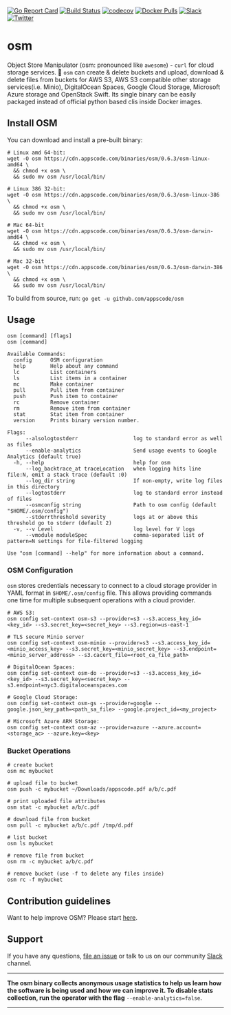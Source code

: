 [![Go Report Card](https://goreportcard.com/badge/github.com/appscode/osm)](https://goreportcard.com/report/github.com/appscode/osm)
[![Build Status](https://travis-ci.org/appscode/osm.svg?branch=master)](https://travis-ci.org/appscode/osm)
[![codecov](https://codecov.io/gh/appscode/osm/branch/master/graph/badge.svg)](https://codecov.io/gh/appscode/osm)
[![Docker Pulls](https://img.shields.io/docker/pulls/appscode/osm.svg)](https://hub.docker.com/r/appscode/osm/)
[![Slack](https://slack.appscode.com/badge.svg)](https://slack.appscode.com)
[![Twitter](https://img.shields.io/twitter/follow/appscodehq.svg?style=social&logo=twitter&label=Follow)](https://twitter.com/intent/follow?screen_name=AppsCodeHQ)

# osm
Object Store Manipulator (osm: pronounced like `awesome`) - `curl` for cloud storage services. 🙌 `osm` can create & delete buckets and upload, download & delete files from buckets for AWS S3, AWS S3 compatible other storage services(i.e. Minio), DigitalOcean Spaces, Google Cloud Storage, Microsoft Azure storage and OpenStack Swift. Its single binary can be easily packaged instead of official python based clis inside Docker images.

## Install OSM
You can download and install a pre-built binary:
```console
# Linux amd 64-bit:
wget -O osm https://cdn.appscode.com/binaries/osm/0.6.3/osm-linux-amd64 \
  && chmod +x osm \
  && sudo mv osm /usr/local/bin/

# Linux 386 32-bit:
wget -O osm https://cdn.appscode.com/binaries/osm/0.6.3/osm-linux-386 \
  && chmod +x osm \
  && sudo mv osm /usr/local/bin/

# Mac 64-bit
wget -O osm https://cdn.appscode.com/binaries/osm/0.6.3/osm-darwin-amd64 \
  && chmod +x osm \
  && sudo mv osm /usr/local/bin/

# Mac 32-bit
wget -O osm https://cdn.appscode.com/binaries/osm/0.6.3/osm-darwin-386 \
  && chmod +x osm \
  && sudo mv osm /usr/local/bin/
```

To build from source, run: `go get -u github.com/appscode/osm`

## Usage
```console
osm [command] [flags]
osm [command]

Available Commands:
  config      OSM configuration
  help        Help about any command
  lc          List containers
  ls          List items in a container
  mc          Make container
  pull        Pull item from container
  push        Push item to container
  rc          Remove container
  rm          Remove item from container
  stat        Stat item from container
  version     Prints binary version number.

Flags:
      --alsologtostderr                  log to standard error as well as files
      --enable-analytics                 Send usage events to Google Analytics (default true)
  -h, --help                             help for osm
      --log_backtrace_at traceLocation   when logging hits line file:N, emit a stack trace (default :0)
      --log_dir string                   If non-empty, write log files in this directory
      --logtostderr                      log to standard error instead of files
      --osmconfig string                 Path to osm config (default "$HOME/.osm/config")
      --stderrthreshold severity         logs at or above this threshold go to stderr (default 2)
  -v, --v Level                          log level for V logs
      --vmodule moduleSpec               comma-separated list of pattern=N settings for file-filtered logging

Use "osm [command] --help" for more information about a command.

```

### OSM Configuration
`osm` stores credentials necessary to connect to a cloud storage provider in YAML format in `$HOME/.osm/config` file.
This allows providing commands one time for multiple subsequent operations with a cloud provider.
```console
# AWS S3:
osm config set-context osm-s3 --provider=s3 --s3.access_key_id=<key_id> --s3.secret_key=<secret_key> --s3.region=us-east-1

# TLS secure Minio server
osm config set-context osm-minio --provider=s3 --s3.access_key_id=<minio_access_key> --s3.secret_key=<minio_secret_key> --s3.endpoint=<minio_server_address> --s3.cacert_file=<root_ca_file_path>

# DigitalOcean Spaces:
osm config set-context osm-do --provider=s3 --s3.access_key_id=<key_id> --s3.secret_key=<secret_key> --s3.endpoint=nyc3.digitaloceanspaces.com

# Google Cloud Storage:
osm config set-context osm-gs --provider=google --google.json_key_path=<path_sa_file> --google.project_id=<my_project>

# Microsoft Azure ARM Storage:
osm config set-context osm-az --provider=azure --azure.account=<storage_ac> --azure.key=<key>
```

### Bucket Operations
```console
# create bucket
osm mc mybucket

# upload file to bucket
osm push -c mybucket ~/Downloads/appscode.pdf a/b/c.pdf

# print uploaded file attributes
osm stat -c mybucket a/b/c.pdf

# download file from bucket
osm pull -c mybucket a/b/c.pdf /tmp/d.pdf

# list bucket
osm ls mybucket

# remove file from bucket
osm rm -c mybucket a/b/c.pdf

# remove bucket (use -f to delete any files inside)
osm rc -f mybucket
```

## Contribution guidelines
Want to help improve OSM? Please start [here](/CONTRIBUTING.md).

## Support
If you have any questions, [file an issue](https://github.com/appscode/osm/issues/new) or talk to us on our community [Slack ](https://slack.appscode.com) channel.

---

**The osm binary collects anonymous usage statistics to help us learn how the software is being used and how we can improve it.
To disable stats collection, run the operator with the flag** `--enable-analytics=false`.

---

